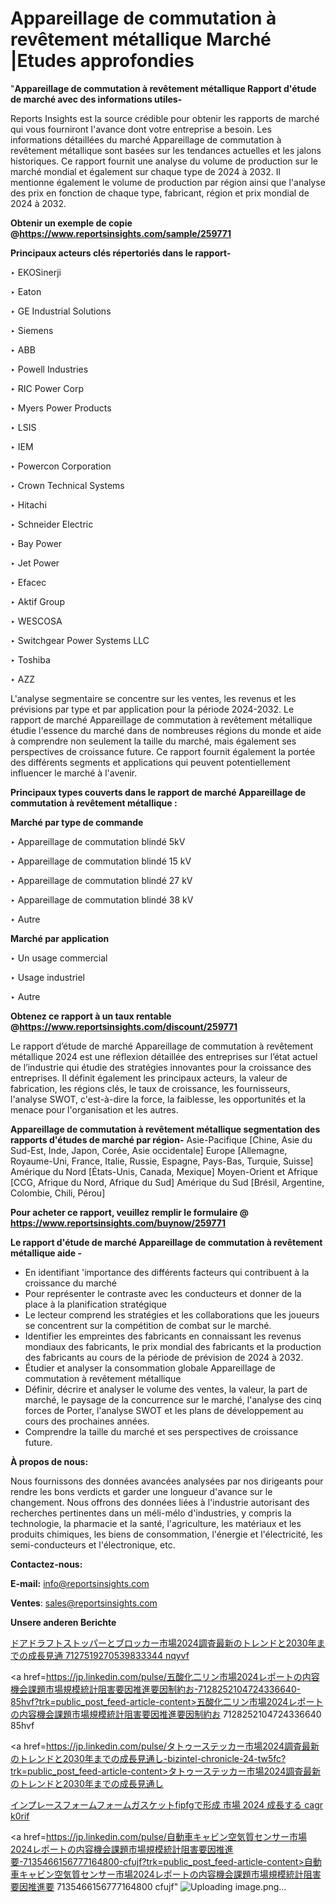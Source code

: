 # Appareillage de commutation à revêtement métallique Marché |Etudes approfondies

"<strong>Appareillage de commutation à revêtement métallique Rapport d'étude de marché avec des informations utiles-</strong>

Reports Insights est la source crédible pour obtenir les rapports de marché qui vous fourniront l'avance dont votre entreprise a besoin. Les informations détaillées du marché Appareillage de commutation à revêtement métallique sont basées sur les tendances actuelles et les jalons historiques. Ce rapport fournit une analyse du volume de production sur le marché mondial et également sur chaque type de 2024 à 2032. Il mentionne également le volume de production par région ainsi que l'analyse des prix en fonction de chaque type, fabricant, région et prix mondial de 2024 à 2032.

<strong><b>Obtenir un exemple de copie @</b></strong><a href=https://www.reportsinsights.com/sample/259771><strong><b>https://www.reportsinsights.com/sample/259771</b></strong></a>

<b>Principaux acteurs clés répertoriés dans le rapport-</b>

<b> </b>‣ EKOSinerji

‣ Eaton

‣ GE Industrial Solutions

‣ Siemens

‣ ABB

‣ Powell Industries

‣ RIC Power Corp

‣ Myers Power Products

‣ LSIS

‣ IEM

‣ Powercon Corporation

‣ Crown Technical Systems

‣ Hitachi

‣ Schneider Electric

‣ Bay Power

‣ Jet Power

‣ Efacec

‣ Aktif Group

‣ WESCOSA

‣ Switchgear Power Systems LLC

‣ Toshiba

‣ AZZ

L'analyse segmentaire se concentre sur les ventes, les revenus et les prévisions par type et par application pour la période 2024-2032. Le rapport de marché Appareillage de commutation à revêtement métallique étudie l'essence du marché dans de nombreuses régions du monde et aide à comprendre non seulement la taille du marché, mais également ses perspectives de croissance future. Ce rapport fournit également la portée des différents segments et applications qui peuvent potentiellement influencer le marché à l'avenir.

<strong>Principaux types couverts dans le rapport de marché Appareillage de commutation à revêtement métallique :</strong>

<strong>Marché par type de commande</strong>

‣ Appareillage de commutation blindé 5kV

‣ Appareillage de commutation blindé 15 kV

‣ Appareillage de commutation blindé 27 kV

‣ Appareillage de commutation blindé 38 kV

‣ Autre

<strong>Marché par application</strong>

‣ Un usage commercial

‣ Usage industriel

‣ Autre

<strong><b>Obtenez ce rapport à un taux rentable @</b></strong><a href=https://www.reportsinsights.com/discount/259771><strong><b>https://www.reportsinsights.com/discount/259771</b></strong></a>

Le rapport d’étude de marché Appareillage de commutation à revêtement métallique 2024 est une réflexion détaillée des entreprises sur l’état actuel de l’industrie qui étudie des stratégies innovantes pour la croissance des entreprises. Il définit également les principaux acteurs, la valeur de fabrication, les régions clés, le taux de croissance, les fournisseurs, l'analyse SWOT, c'est-à-dire la force, la faiblesse, les opportunités et la menace pour l'organisation et les autres.

<strong>Appareillage de commutation à revêtement métallique segmentation des rapports d'études de marché par région-</strong>
Asie-Pacifique [Chine, Asie du Sud-Est, Inde, Japon, Corée, Asie occidentale]
Europe [Allemagne, Royaume-Uni, France, Italie, Russie, Espagne, Pays-Bas, Turquie, Suisse]
Amérique du Nord [États-Unis, Canada, Mexique]
Moyen-Orient et Afrique [CCG, Afrique du Nord, Afrique du Sud]
Amérique du Sud [Brésil, Argentine, Colombie, Chili, Pérou]

<strong>Pour acheter ce rapport, veuillez remplir le formulaire @   <a href=https://www.reportsinsights.com/buynow/259771>https://www.reportsinsights.com/buynow/259771</a></strong>

<strong>Le rapport d'étude de marché Appareillage de commutation à revêtement métallique aide -</strong>
<ul>
  <li>En identifiant 'importance des différents facteurs qui contribuent à la croissance du marché</li>
  <li>Pour représenter le contraste avec les conducteurs et donner de la place à la planification stratégique</li>
  <li>Le lecteur comprend les stratégies et les collaborations que les joueurs se concentrent sur la compétition de combat sur le marché.</li>
  <li>Identifier les empreintes des fabricants en connaissant les revenus mondiaux des fabricants, le prix mondial des fabricants et la production des fabricants au cours de la période de prévision de 2024 à 2032.</li>
  <li>Étudier et analyser la consommation globale Appareillage de commutation à revêtement métallique</li>
  <li>Définir, décrire et analyser le volume des ventes, la valeur, la part de marché, le paysage de la concurrence sur le marché, l'analyse des cinq forces de Porter, l'analyse SWOT et les plans de développement au cours des prochaines années.</li>
  <li>Comprendre la taille du marché et ses perspectives de croissance future.</li>
</ul>
<strong>À propos de nous:</strong>

Nous fournissons des données avancées analysées par nos dirigeants pour rendre les bons verdicts et garder une longueur d'avance sur le changement. Nous offrons des données liées à l'industrie autorisant des recherches pertinentes dans un méli-mélo d'industries, y compris la technologie, la pharmacie et la santé, l'agriculture, les matériaux et les produits chimiques, les biens de consommation, l'énergie et l'électricité, les semi-conducteurs et l'électronique, etc.

<strong>Contactez-nous:</strong>

<strong>E-mail:</strong> <a href=mailto:info@reportsinsights.com>info@reportsinsights.com</a>

<strong>Ventes</strong>: <a href=mailto:sales@reportsinsights.com>sales@reportsinsights.com</a>

<strong>Unsere anderen Berichte</strong>

<a href=https://www.linkedin.com/pulse/ドアドラフトストッパーとブロッカー市場2024調査最新のトレンドと2030年までの成長見通-7127519270539833344-nqyvf/>ドアドラフトストッパーとブロッカー市場2024調査最新のトレンドと2030年までの成長見通 7127519270539833344 nqyvf</a>

<a href=https://jp.linkedin.com/pulse/五酸化二リン市場2024レポートの内容機会課題市場規模統計阻害要因推進要因制約お-7128252104724336640-85hvf?trk=public_post_feed-article-content>五酸化二リン市場2024レポートの内容機会課題市場規模統計阻害要因推進要因制約お 7128252104724336640 85hvf</a>

<a href=https://jp.linkedin.com/pulse/タトゥーステッカー市場2024調査最新のトレンドと2030年までの成長見通し-bizintel-chronicle-24-tw5fc?trk=public_post_feed-article-content>タトゥーステッカー市場2024調査最新のトレンドと2030年までの成長見通し</a>

<a href=https://www.linkedin.com/pulse/インプレースフォームフォームガスケットfipfgで形成-市場-2024-成長する-cagr-k0rif/>インプレースフォームフォームガスケットfipfgで形成 市場 2024 成長する cagr k0rif</a>

<a href=https://jp.linkedin.com/pulse/自動車キャビン空気質センサー市場2024レポートの内容機会課題市場規模統計阻害要因推進要-7135466156777164800-cfujf?trk=public_post_feed-article-content>自動車キャビン空気質センサー市場2024レポートの内容機会課題市場規模統計阻害要因推進要 7135466156777164800 cfujf</a>"
![Uploading image.png…]()
